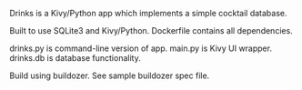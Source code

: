 Drinks is a Kivy/Python app which implements a simple cocktail database.

Built to use SQLite3 and Kivy/Python.  Dockerfile contains all dependencies.

drinks.py is command-line version of app.
main.py is Kivy UI wrapper.
drinks.db is database functionality.

Build using buildozer.  See sample buildozer spec file.
